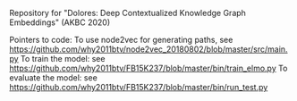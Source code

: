 Repository for "Dolores: Deep Contextualized Knowledge Graph Embeddings" (AKBC 2020)

Pointers to code:
To use node2vec for generating paths, see https://github.com/why2011btv/node2vec_20180802/blob/master/src/main.py
To train the model: see https://github.com/why2011btv/FB15K237/blob/master/bin/train_elmo.py
To evaluate the model: see https://github.com/why2011btv/FB15K237/blob/master/bin/run_test.py
